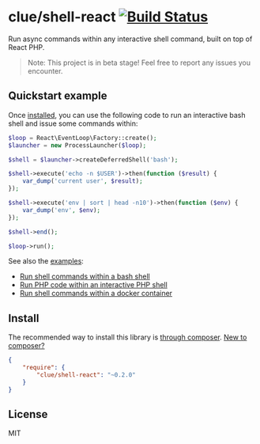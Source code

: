 # clue/shell-react [![Build Status](https://travis-ci.org/clue/php-shell-react.svg?branch=master)](https://travis-ci.org/clue/php-shell-react)

Run async commands within any interactive shell command, built on top of React PHP.

> Note: This project is in beta stage! Feel free to report any issues you encounter.

## Quickstart example

Once [installed](#install), you can use the following code to run an interactive
bash shell and issue some commands within:

```php
$loop = React\EventLoop\Factory::create();
$launcher = new ProcessLauncher($loop);

$shell = $launcher->createDeferredShell('bash');

$shell->execute('echo -n $USER')->then(function ($result) {
    var_dump('current user', $result);
});

$shell->execute('env | sort | head -n10')->then(function ($env) {
    var_dump('env', $env);
});

$shell->end();

$loop->run();
```

See also the [examples](examples):

* [Run shell commands within a bash shell](examples/bash.php)
* [Run PHP code within an interactive PHP shell](examples/php.php)
* [Run shell commands within a docker container](examples/docker.php)

## Install

The recommended way to install this library is [through composer](http://getcomposer.org). [New to composer?](http://getcomposer.org/doc/00-intro.md)

```JSON
{
    "require": {
        "clue/shell-react": "~0.2.0"
    }
}
```

## License

MIT
